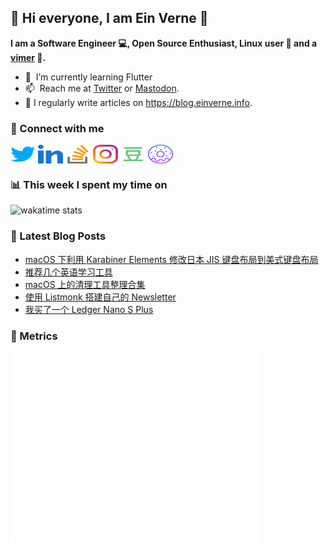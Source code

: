 ## 👋 Hi everyone, I am Ein Verne 👋

**I am a Software Engineer 💻, Open Source Enthusiast, Linux user :penguin: and a [vimer](https://github.com/einverne/dotfiles) :man:.**

- 🌱 &nbsp;I’m currently learning Flutter
- 📫 &nbsp;Reach me at [Twitter](https://twitter.com/einverne) or <a rel="me" href="https://m.einverne.info/@einverne">Mastodon</a>.
- 📝 I regularly write articles on <https://blog.einverne.info>.


### 🔗 Connect with me
<a href="https://twitter.com/einverne" target="_blank"><img align="center" src="images/twitter.svg" alt="twitter einverne" height="30" width="40" /></a>
<a href="https://linkedin.com/in/einverne" target="_blank"><img align="center" src="images/linked-in-alt.svg" alt="linkedin einverne" height="30" width="40" /></a>
<a href="https://stackoverflow.com/users/1820217/einverne" target="_blank"><img align="center" src="images/stack-overflow.svg" alt="stackoverflow einverne" height="30" width="40" /></a>
<a href="https://instagram.com/einverne" target="_blank"><img align="center" src="images/instagram.svg" alt="instagram einverne" height="30" width="40" /></a>
<a href="https://www.douban.com/people/einverne" target="_blank"><img align="center" src="images/douban.svg" alt="douban einverne" height="30" width="40" /></a>
<a href="https://homer.einverne.info" target="_blank"><img align="center" src="images/homer.svg" alt="einverne online services" height="30" width="40" /></a>

### 📊 This week I spent my time on

![wakatime stats](https://github-readme-stats.vercel.app/api/wakatime?username=einverne&api_domain=wakapi.einverne.info&hide_title=true&hide_border=true&langs_count=5&bg_color=00000000&text_color=777&layout=compact)

### 📕 Latest Blog Posts
<!-- BLOG-POST-LIST:START -->
- [macOS 下利用 Karabiner Elements 修改日本 JIS 键盘布局到美式键盘布局](https://einverne.github.io/post/2023/06/karabiner-elements-change-jis-keyboard-to-us-layout.html)
- [推荐几个英语学习工具](https://einverne.github.io/post/2023/06/english-learning-tools.html)
- [macOS 上的清理工具整理合集](https://einverne.github.io/post/2023/06/macos-cleaner-apps.html)
- [使用 Listmonk 搭建自己的 Newsletter](https://einverne.github.io/post/2023/06/listmonk-open-source-newsletter-mailing-list-manager.html)
- [我买了一个 Ledger Nano S Plus](https://einverne.github.io/post/2023/06/i-bought-a-ledger-nano-s-plus.html)
<!-- BLOG-POST-LIST:END -->

### 👻 Metrics
<img align="left" src="/metrics.base.svg" alt="Metrics" width="400">

